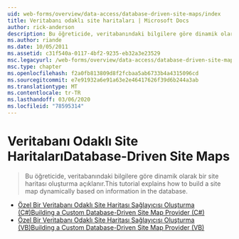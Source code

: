 ```yaml
---
uid: web-forms/overview/data-access/database-driven-site-maps/index
title: Veritabanı odaklı site haritaları | Microsoft Docs
author: rick-anderson
description: Bu öğreticide, veritabanındaki bilgilere göre dinamik olarak bir site haritası oluşturma açıklanır.
ms.author: riande
ms.date: 10/05/2011
ms.assetid: c31f540a-0117-4bf2-9235-eb32a3e23529
msc.legacyurl: /web-forms/overview/data-access/database-driven-site-maps
msc.type: chapter
ms.openlocfilehash: f2a0fb813809d8f2fcbaa5ab6733b4a4315096cd
ms.sourcegitcommit: e7e91932a6e91a63e2e46417626f39d6b244a3ab
ms.translationtype: MT
ms.contentlocale: tr-TR
ms.lasthandoff: 03/06/2020
ms.locfileid: "78595314"
---
```

# <a name="database-driven-site-maps"></a><span data-ttu-id="667b6-103">Veritabanı Odaklı Site Haritaları</span><span class="sxs-lookup"><span data-stu-id="667b6-103">Database-Driven Site Maps</span></span>

> <span data-ttu-id="667b6-104">Bu öğreticide, veritabanındaki bilgilere göre dinamik olarak bir site haritası oluşturma açıklanır.</span><span class="sxs-lookup"><span data-stu-id="667b6-104">This tutorial explains how to build a site map dynamically based on information in the database.</span></span>

- [<span data-ttu-id="667b6-105">Özel Bir Veritabanı Odaklı Site Haritası Sağlayıcısı Oluşturma (C#)</span><span class="sxs-lookup"><span data-stu-id="667b6-105">Building a Custom Database-Driven Site Map Provider (C#)</span></span>](building-a-custom-database-driven-site-map-provider-cs.md)
- [<span data-ttu-id="667b6-106">Özel Bir Veritabanı Odaklı Site Haritası Sağlayıcısı Oluşturma (VB)</span><span class="sxs-lookup"><span data-stu-id="667b6-106">Building a Custom Database-Driven Site Map Provider (VB)</span></span>](building-a-custom-database-driven-site-map-provider-vb.md)
